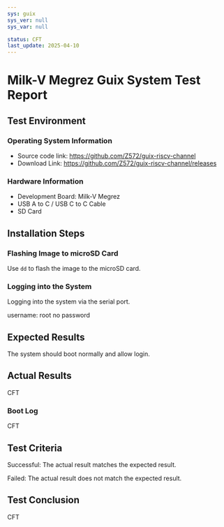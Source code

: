 ```yaml
---
sys: guix
sys_ver: null
sys_var: null

status: CFT
last_update: 2025-04-10
---
```


# Milk-V Megrez Guix System Test Report

## Test Environment

### Operating System Information

- Source code link: https://github.com/Z572/guix-riscv-channel
- Download Link: https://github.com/Z572/guix-riscv-channel/releases

### Hardware Information

- Development Board: Milk-V Megrez
- USB A to C / USB C to C Cable
- SD Card

## Installation Steps

### Flashing Image to microSD Card

Use `dd` to flash the image to the microSD card.

### Logging into the System

Logging into the system via the serial port.

username: root
no password

## Expected Results

The system should boot normally and allow login.

## Actual Results

CFT

### Boot Log

CFT

## Test Criteria

Successful: The actual result matches the expected result.

Failed: The actual result does not match the expected result.

## Test Conclusion

CFT
